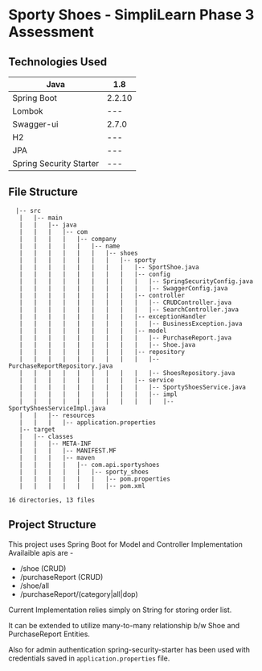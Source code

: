 # Sporty Shoes - SimpliLearn Phase 3 Assessment

## Technologies Used

| Java | 1.8 |
| ------ | ------- |
| Spring Boot | 2.2.10 |
| Lombok  | --- |
| Swagger-ui | 2.7.0 |
| H2 | --- |
| JPA | --- |
| Spring Security Starter | --- | 


## File Structure

```
  |-- src
   |   |-- main
   |   |   |-- java
   |   |   |   |-- com
   |   |   |   |   |-- company
   |   |   |   |   |   |-- name
   |   |   |   |   |   |   |-- shoes
   |   |   |   |   |   |   |   |-- sporty
   |   |   |   |   |   |   |   |   |-- SportShoe.java
   |   |   |   |   |   |   |   |   |-- config
   |   |   |   |   |   |   |   |   |   |-- SpringSecurityConfig.java
   |   |   |   |   |   |   |   |   |   |-- SwaggerConfig.java
   |   |   |   |   |   |   |   |   |-- controller
   |   |   |   |   |   |   |   |   |   |-- CRUDController.java
   |   |   |   |   |   |   |   |   |   |-- SearchController.java
   |   |   |   |   |   |   |   |   |-- exceptionHandler
   |   |   |   |   |   |   |   |   |   |-- BusinessException.java
   |   |   |   |   |   |   |   |   |-- model
   |   |   |   |   |   |   |   |   |   |-- PurchaseReport.java
   |   |   |   |   |   |   |   |   |   |-- Shoe.java
   |   |   |   |   |   |   |   |   |-- repository
   |   |   |   |   |   |   |   |   |   |-- PurchaseReportRepository.java
   |   |   |   |   |   |   |   |   |   |-- ShoesRepository.java
   |   |   |   |   |   |   |   |   |-- service
   |   |   |   |   |   |   |   |   |   |-- SportyShoesService.java
   |   |   |   |   |   |   |   |   |   |-- impl
   |   |   |   |   |   |   |   |   |   |   |-- SportyShoesServiceImpl.java
   |   |   |-- resources
   |   |   |   |-- application.properties
   |-- target
   |   |-- classes
   |   |   |-- META-INF
   |   |   |   |-- MANIFEST.MF
   |   |   |   |-- maven
   |   |   |   |   |-- com.api.sportyshoes
   |   |   |   |   |   |-- sporty_shoes
   |   |   |   |   |   |   |-- pom.properties
   |   |   |   |   |   |   |-- pom.xml

16 directories, 13 files
```

## Project Structure

This project uses Spring Boot for Model and Controller Implementation
Availaible apis are -
  - /shoe (CRUD)
  - /purchaseReport (CRUD)
  - /shoe/all
  - /purchaseReport/(category|all|dop)

Current Implementation relies simply on String for storing order list.

It can be extended to utilize many-to-many relationship b/w Shoe and PurchaseReport Entities.

Also for admin authentication spring-security-starter has been used with credentials saved in `application.properties` file.
